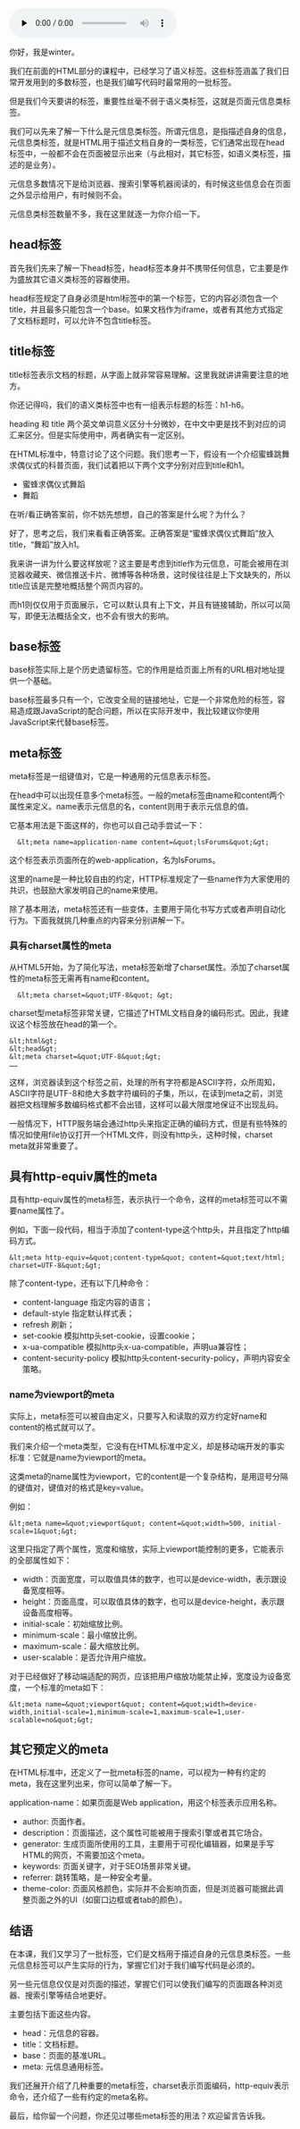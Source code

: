 <audio id="audio" title="HTML元信息类标签：你知道head里一共能写哪几种标签吗？" controls="" preload="none"><source id="mp3" src="https://static001.geekbang.org/resource/audio/7f/45/7f3fb5790c70407f8bef3829b6b53645.mp3"></audio>

你好，我是winter。

我们在前面的HTML部分的课程中，已经学习了语义标签。这些标签涵盖了我们日常开发用到的多数标签，也是我们编写代码时最常用的一批标签。

但是我们今天要讲的标签，重要性丝毫不弱于语义类标签，这就是页面元信息类标签。

我们可以先来了解一下什么是元信息类标签。所谓元信息，是指描述自身的信息，元信息类标签，就是HTML用于描述文档自身的一类标签，它们通常出现在head标签中，一般都不会在页面被显示出来（与此相对，其它标签，如语义类标签，描述的是业务）。

元信息多数情况下是给浏览器、搜索引擎等机器阅读的，有时候这些信息会在页面之外显示给用户，有时候则不会。

元信息类标签数量不多，我在这里就逐一为你介绍一下。

## head标签

首先我们先来了解一下head标签，head标签本身并不携带任何信息，它主要是作为盛放其它语义类标签的容器使用。

head标签规定了自身必须是html标签中的第一个标签，它的内容必须包含一个title，并且最多只能包含一个base。如果文档作为iframe，或者有其他方式指定了文档标题时，可以允许不包含title标签。

## title标签

title标签表示文档的标题，从字面上就非常容易理解。这里我就讲讲需要注意的地方。

你还记得吗，我们的语义类标签中也有一组表示标题的标签：h1-h6。

heading 和 title 两个英文单词意义区分十分微妙，在中文中更是找不到对应的词汇来区分。但是实际使用中，两者确实有一定区别。

在HTML标准中，特意讨论了这个问题。我们思考一下，假设有一个介绍蜜蜂跳舞求偶仪式的科普页面，我们试着把以下两个文字分别对应到title和h1。

- 蜜蜂求偶仪式舞蹈
- 舞蹈

在听/看正确答案前，你不妨先想想，自己的答案是什么呢？为什么？

好了，思考之后，我们来看看正确答案。正确答案是“蜜蜂求偶仪式舞蹈”放入title，“舞蹈”放入h1。

我来讲一讲为什么要这样放呢？这主要是考虑到title作为元信息，可能会被用在浏览器收藏夹、微信推送卡片、微博等各种场景，这时侯往往是上下文缺失的，所以title应该是完整地概括整个网页内容的。

而h1则仅仅用于页面展示，它可以默认具有上下文，并且有链接辅助，所以可以简写，即便无法概括全文，也不会有很大的影响。

## base标签

base标签实际上是个历史遗留标签。它的作用是给页面上所有的URL相对地址提供一个基础。

base标签最多只有一个，它改变全局的链接地址，它是一个非常危险的标签，容易造成跟JavaScript的配合问题，所以在实际开发中，我比较建议你使用JavaScript来代替base标签。

## meta标签

meta标签是一组键值对，它是一种通用的元信息表示标签。

在head中可以出现任意多个meta标签。一般的meta标签由name和content两个属性来定义。name表示元信息的名，content则用于表示元信息的值。

它基本用法是下面这样的，你也可以自己动手尝试一下：

```
  &lt;meta name=application-name content=&quot;lsForums&quot;&gt;

```

这个标签表示页面所在的web-application，名为IsForums。

这里的name是一种比较自由的约定，HTTP标准规定了一些name作为大家使用的共识，也鼓励大家发明自己的name来使用。

除了基本用法，meta标签还有一些变体，主要用于简化书写方式或者声明自动化行为。下面我就挑几种重点的内容来分别讲解一下。

### 具有charset属性的meta

从HTML5开始，为了简化写法，meta标签新增了charset属性。添加了charset属性的meta标签无需再有name和content。

```
  &lt;meta charset=&quot;UTF-8&quot; &gt;

```

charset型meta标签非常关键，它描述了HTML文档自身的编码形式。因此，我建议这个标签放在head的第一个。

```
&lt;html&gt;
&lt;head&gt;
&lt;meta charset=&quot;UTF-8&quot;&gt;
……

```

这样，浏览器读到这个标签之前，处理的所有字符都是ASCII字符，众所周知，ASCII字符是UTF-8和绝大多数字符编码的子集，所以，在读到meta之前，浏览器把文档理解多数编码格式都不会出错，这样可以最大限度地保证不出现乱码。

一般情况下，HTTP服务端会通过http头来指定正确的编码方式，但是有些特殊的情况如使用file协议打开一个HTML文件，则没有http头，这种时候，charset meta就非常重要了。

## 具有http-equiv属性的meta

具有http-equiv属性的meta标签，表示执行一个命令，这样的meta标签可以不需要name属性了。

例如，下面一段代码，相当于添加了content-type这个http头，并且指定了http编码方式。

```
&lt;meta http-equiv=&quot;content-type&quot; content=&quot;text/html; charset=UTF-8&quot;&gt;

```

除了content-type，还有以下几种命令：

- content-language 指定内容的语言；
- default-style 指定默认样式表；
- refresh 刷新；
- set-cookie 模拟http头set-cookie，设置cookie；
- x-ua-compatible 模拟http头x-ua-compatible，声明ua兼容性；
- content-security-policy 模拟http头content-security-policy，声明内容安全策略。

### name为viewport的meta

实际上，meta标签可以被自由定义，只要写入和读取的双方约定好name和content的格式就可以了。

我们来介绍一个meta类型，它没有在HTML标准中定义，却是移动端开发的事实标准：它就是name为viewport的meta。

这类meta的name属性为viewport，它的content是一个复杂结构，是用逗号分隔的键值对，键值对的格式是key=value。

例如：

```
&lt;meta name=&quot;viewport&quot; content=&quot;width=500, initial-scale=1&quot;&gt;

```

这里只指定了两个属性，宽度和缩放，实际上viewport能控制的更多，它能表示的全部属性如下：

- width：页面宽度，可以取值具体的数字，也可以是device-width，表示跟设备宽度相等。
- height：页面高度，可以取值具体的数字，也可以是device-height，表示跟设备高度相等。
- initial-scale：初始缩放比例。
- minimum-scale：最小缩放比例。
- maximum-scale：最大缩放比例。
- user-scalable：是否允许用户缩放。

对于已经做好了移动端适配的网页，应该把用户缩放功能禁止掉，宽度设为设备宽度，一个标准的meta如下：

```
&lt;meta name=&quot;viewport&quot; content=&quot;width=device-width,initial-scale=1,minimum-scale=1,maximum-scale=1,user-scalable=no&quot;&gt;

```

## 其它预定义的meta

在HTML标准中，还定义了一批meta标签的name，可以视为一种有约定的meta，我在这里列出来，你可以简单了解一下。

application-name：如果页面是Web application，用这个标签表示应用名称。

- author: 页面作者。
- description：页面描述，这个属性可能被用于搜索引擎或者其它场合。
- generator: 生成页面所使用的工具，主要用于可视化编辑器，如果是手写HTML的网页，不需要加这个meta。
- keywords: 页面关键字，对于SEO场景非常关键。
- referrer: 跳转策略，是一种安全考量。
- theme-color: 页面风格颜色，实际并不会影响页面，但是浏览器可能据此调整页面之外的UI（如窗口边框或者tab的颜色）。

## 结语

在本课，我们又学习了一批标签，它们是文档用于描述自身的元信息类标签。一些元信息标签可以产生实际的行为，掌握它们对于我们编写代码是必须的。

另一些元信息仅仅是对页面的描述，掌握它们可以使我们编写的页面跟各种浏览器、搜索引擎等结合地更好。

主要包括下面这些内容。

- head：元信息的容器。
- title：文档标题。
- base：页面的基准URL。
- meta: 元信息通用标签。

我们还展开介绍了几种重要的meta标签，charset表示页面编码，http-equiv表示命令，还介绍了一些有约定的meta名称。

最后，给你留一个问题，你还见过哪些meta标签的用法？欢迎留言告诉我。



